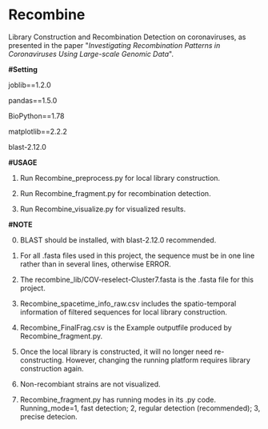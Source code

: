 # Recombine

Library Construction and Recombination Detection on coronaviruses, as presented in the paper "_Investigating Recombination Patterns in Coronaviruses Using Large-scale Genomic Data_".


**#Setting**

joblib==1.2.0

pandas==1.5.0

BioPython==1.78

matplotlib==2.2.2

blast-2.12.0


**#USAGE**

1. Run Recombine_preprocess.py for local library construction.
   
2. Run Recombine_fragment.py for recombination detection.
   
3. Run Recombine_visualize.py for visualized results.


**#NOTE**

0. BLAST should be installed, with blast-2.12.0 recommended.

1. For all .fasta files used in this project, the sequence must be in one line rather than in several lines, otherwise ERROR.
   
2. The recombine_lib/COV-reselect-Cluster7.fasta is the .fasta file for this project.

3. Recombine_spacetime_info_raw.csv includes the spatio-temporal information of filtered sequences for local library construction.

4. Recombine_FinalFrag.csv is the Example outputfile produced by Recombine_fragment.py.

5. Once the local library is constructed, it will no longer need re-constructing. However, changing the running platform requires library construction again.

6. Non-recombiant strains are not visualized.

7. Recombine_fragment.py has running modes in its .py code. 
Running_mode=1, fast detection; 2, regular detection (recommended); 3, precise detecion.
